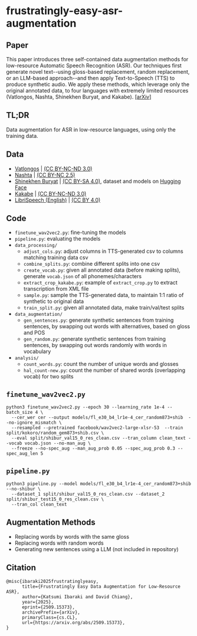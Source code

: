 # frustratingly-easy-asr-augmentation

## Paper
This paper introduces three self-contained data augmentation methods for low-resource Automatic Speech Recognition (ASR). Our techniques first generate novel text--using gloss-based replacement, random replacement, or an LLM-based approach--and then apply Text-to-Speech (TTS) to produce synthetic audio. We apply these methods, which leverage only the original annotated data, to four languages with extremely limited resources (Vatlongos, Nashta, Shinekhen Buryat, and Kakabe).
[[arXiv]](https://arxiv.org/abs/2509.15373)

## TL;DR
Data augmentation for ASR in low-resource languages, using only the training data.

## Data
- [Vatlongos](https://pangloss.cnrs.fr/corpus/Vatlongos?lang=en) | [(CC BY-NC-ND 3.0)](https://creativecommons.org/licenses/by-nc-nd/3.0/)
- [Nashta](https://pangloss.cnrs.fr/corpus/Nashta?lang=en) | [(CC BY-NC 2.5)](https://creativecommons.org/licenses/by-nc/2.5/)
- [Shinekhen Buryat](https://tufs.repo.nii.ac.jp/search?page=1&size=50&sort=custom_sort&search_type=2&q=1729497608274) | [(CC BY-SA 4.0)](https://creativecommons.org/licenses/by-sa/4.0/deed.en), dataset and models on [Hugging Face](https://huggingface.co/datasets/kibaraki/Shinekhen-Buryat)
- [Kakabe](https://pangloss.cnrs.fr/corpus/Kakabe?lang=en) | [(CC BY-NC-ND 3.0)](https://creativecommons.org/licenses/by-nc-nd/3.0/)
- [LibriSpeech (English)](https://www.openslr.org/12) | [(CC BY 4.0)](https://creativecommons.org/licenses/by/4.0/deed.en)
  
## Code
- `finetune_wav2vec2.py`: fine-tuning the models
- `pipeline.py`: evaluating the models
- `data_processing/`
  - `adjust_cols.py`: adjust columns in TTS-generated csv to columns matching training data csv 
  - `combine_splits.py`: combine different splits into one csv
  - `create_vocab.py`: given all annotated data (before making splits), generate `vocab.json` of all phonemes/characters
  - `extract_crop_kakabe.py`: example of `extract_crop.py` to extract transcription from XML file
  - `sample.py`: sample the TTS-generated data, to maintain 1:1 ratio of synthetic to original data
  - `train_split.py`: given all annotated data, make train/val/test splits
- `data_augmentation/`
  - `gen_sentences.py`: generate synthetic sentences from training sentences, by swapping out words with alternatives, based on gloss and POS
  - `gen_random.py`: generate synthetic sentences from training sentences, by swapping out words randomly with words in vocabulary
- `analysis/`
  - `count_words.py`: count the number of unique words and glosses
  - `hal_count-new.py`: count the number of shared words (overlapping vocab) for two splits


## `finetune_wav2vec2.py`
```
python3 finetune_wav2vec2.py --epoch 30 --learning_rate 1e-4 --batch_size 4 \
  --cer_wer cer --output models/fl_e30_b4_lr1e-4_cer_random873+shib  --no-ignore_mismatch \
  --resampled --pretrained facebook/wav2vec2-large-xlsr-53  --train split/kokoro/random_gem873+shib.csv \
  --eval split/shibur_val15_0_res_clean.csv --tran_column clean_text --vocab vocab.json --no-man_aug \
  --freeze --no-spec_aug --man_aug_prob 0.05 --spec_aug_prob 0.3 --spec_aug_len 5
```

## `pipeline.py`
```
python3 pipeline.py --model models/fl_e30_b4_lr1e-4_cer_random873+shib --no-shibur \
  --dataset_1 split/shibur_val15_0_res_clean.csv --dataset_2 split/shibur_test15_0_res_clean.csv \
  --tran_col clean_text
```
## Augmentation Methods
- Replacing words by words with the same gloss
- Replacing words with random words
- Generating new sentences using a LLM (not included in repository)

## Citation
```
@misc{ibaraki2025frustratinglyeasy,
      title={Frustratingly Easy Data Augmentation for Low-Resource ASR}, 
      author={Katsumi Ibaraki and David Chiang},
      year={2025},
      eprint={2509.15373},
      archivePrefix={arXiv},
      primaryClass={cs.CL},
      url={https://arxiv.org/abs/2509.15373}, 
}
```
